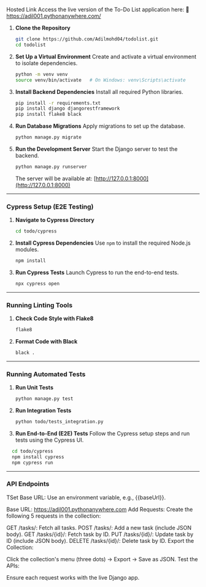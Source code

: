 Hosted Link
Access the live version of the To-Do List application here:
🔗 https://adil001.pythonanywhere.com/


1. **Clone the Repository**
   ```bash
   git clone https://github.com/Adilmohd04/todolist.git
   cd todolist
   ```

2. **Set Up a Virtual Environment**
   Create and activate a virtual environment to isolate dependencies.
   ```bash
   python -m venv venv
   source venv/bin/activate   # On Windows: venv\Scripts\activate
   ```

3. **Install Backend Dependencies**
   Install all required Python libraries.
   ```bash
   pip install -r requirements.txt
   pip install django djangorestframework
   pip install flake8 black

   ```

4. **Run Database Migrations**
   Apply migrations to set up the database.
   ```bash
   python manage.py migrate
   ```

5. **Run the Development Server**
   Start the Django server to test the backend.
   ```bash
   python manage.py runserver
   ```

   The server will be available at: [http://127.0.0.1:8000](http://127.0.0.1:8000)

---

### Cypress Setup (E2E Testing)

1. **Navigate to Cypress Directory**
   ```bash
   cd todo/cypress
   ```

2. **Install Cypress Dependencies**
   Use `npm` to install the required Node.js modules.
   ```bash
   npm install
   ```

3. **Run Cypress Tests**
   Launch Cypress to run the end-to-end tests.
   ```bash
   npx cypress open
   ```

---

### Running Linting Tools

1. **Check Code Style with Flake8**
   ```bash
   flake8
   ```

2. **Format Code with Black**
   ```bash
   black .
   ```

---

### Running Automated Tests

1. **Run Unit Tests**
   ```bash
   python manage.py test
   ```

2. **Run Integration Tests**
   ```bash
   python todo/tests_integration.py
   ```

3. **Run End-to-End (E2E) Tests**
   Follow the Cypress setup steps and run tests using the Cypress UI.
 ```bash
   cd todo/cypress
   npm install cypress
   npm cypress run
   ```
---

### API Endpoints
TSet Base URL: Use an environment variable, e.g., {{baseUrl}}.

Base URL: https://adil001.pythonanywhere.com
Add Requests: Create the following 5 requests in the collection:

GET /tasks/: Fetch all tasks.
POST /tasks/: Add a new task (include JSON body).
GET /tasks/{id}/: Fetch task by ID.
PUT /tasks/{id}/: Update task by ID (include JSON body).
DELETE /tasks/{id}/: Delete task by ID.
Export the Collection:

Click the collection's menu (three dots) → Export → Save as JSON.
Test the APIs:

Ensure each request works with the live Django app.

